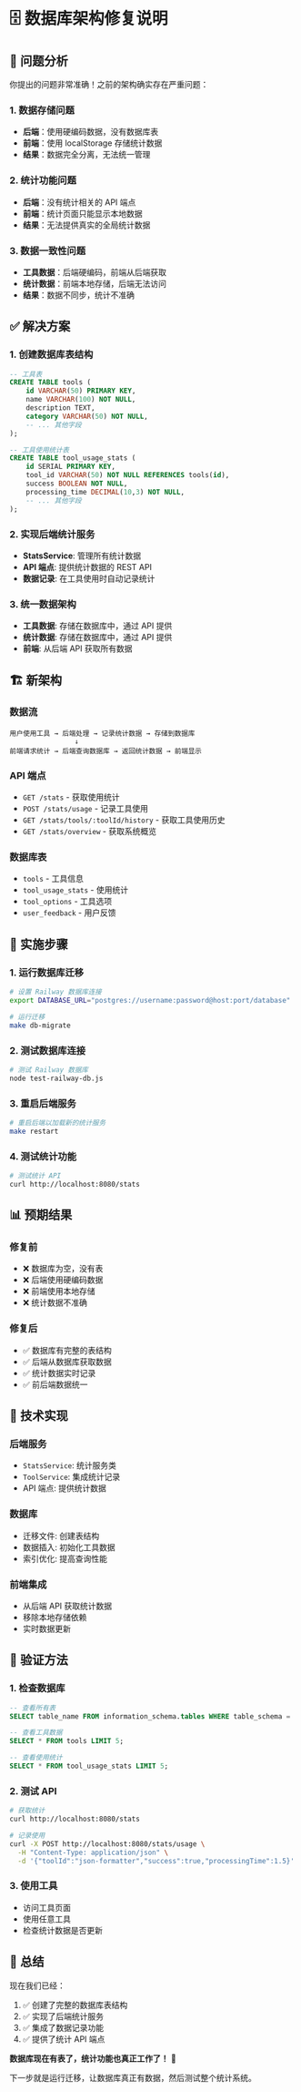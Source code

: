 # 🗄️ 数据库架构修复说明

## 🚨 **问题分析**

你提出的问题非常准确！之前的架构确实存在严重问题：

### **1. 数据存储问题**

- **后端**：使用硬编码数据，没有数据库表
- **前端**：使用 localStorage 存储统计数据
- **结果**：数据完全分离，无法统一管理

### **2. 统计功能问题**

- **后端**：没有统计相关的 API 端点
- **前端**：统计页面只能显示本地数据
- **结果**：无法提供真实的全局统计数据

### **3. 数据一致性问题**

- **工具数据**：后端硬编码，前端从后端获取
- **统计数据**：前端本地存储，后端无法访问
- **结果**：数据不同步，统计不准确

## ✅ **解决方案**

### **1. 创建数据库表结构**

```sql
-- 工具表
CREATE TABLE tools (
    id VARCHAR(50) PRIMARY KEY,
    name VARCHAR(100) NOT NULL,
    description TEXT,
    category VARCHAR(50) NOT NULL,
    -- ... 其他字段
);

-- 工具使用统计表
CREATE TABLE tool_usage_stats (
    id SERIAL PRIMARY KEY,
    tool_id VARCHAR(50) NOT NULL REFERENCES tools(id),
    success BOOLEAN NOT NULL,
    processing_time DECIMAL(10,3) NOT NULL,
    -- ... 其他字段
);
```

### **2. 实现后端统计服务**

- **StatsService**: 管理所有统计数据
- **API 端点**: 提供统计数据的 REST API
- **数据记录**: 在工具使用时自动记录统计

### **3. 统一数据架构**

- **工具数据**: 存储在数据库中，通过 API 提供
- **统计数据**: 存储在数据库中，通过 API 提供
- **前端**: 从后端 API 获取所有数据

## 🏗️ **新架构**

### **数据流**

```
用户使用工具 → 后端处理 → 记录统计数据 → 存储到数据库
                ↓
前端请求统计 → 后端查询数据库 → 返回统计数据 → 前端显示
```

### **API 端点**

- `GET /stats` - 获取使用统计
- `POST /stats/usage` - 记录工具使用
- `GET /stats/tools/:toolId/history` - 获取工具使用历史
- `GET /stats/overview` - 获取系统概览

### **数据库表**

- `tools` - 工具信息
- `tool_usage_stats` - 使用统计
- `tool_options` - 工具选项
- `user_feedback` - 用户反馈

## 🚀 **实施步骤**

### **1. 运行数据库迁移**

```bash
# 设置 Railway 数据库连接
export DATABASE_URL="postgres://username:password@host:port/database"

# 运行迁移
make db-migrate
```

### **2. 测试数据库连接**

```bash
# 测试 Railway 数据库
node test-railway-db.js
```

### **3. 重启后端服务**

```bash
# 重启后端以加载新的统计服务
make restart
```

### **4. 测试统计功能**

```bash
# 测试统计 API
curl http://localhost:8080/stats
```

## 📊 **预期结果**

### **修复前**

- ❌ 数据库为空，没有表
- ❌ 后端使用硬编码数据
- ❌ 前端使用本地存储
- ❌ 统计数据不准确

### **修复后**

- ✅ 数据库有完整的表结构
- ✅ 后端从数据库获取数据
- ✅ 统计数据实时记录
- ✅ 前后端数据统一

## 🔧 **技术实现**

### **后端服务**

- `StatsService`: 统计服务类
- `ToolService`: 集成统计记录
- API 端点: 提供统计数据

### **数据库**

- 迁移文件: 创建表结构
- 数据插入: 初始化工具数据
- 索引优化: 提高查询性能

### **前端集成**

- 从后端 API 获取统计数据
- 移除本地存储依赖
- 实时数据更新

## 🎯 **验证方法**

### **1. 检查数据库**

```sql
-- 查看所有表
SELECT table_name FROM information_schema.tables WHERE table_schema = 'public';

-- 查看工具数据
SELECT * FROM tools LIMIT 5;

-- 查看使用统计
SELECT * FROM tool_usage_stats LIMIT 5;
```

### **2. 测试 API**

```bash
# 获取统计
curl http://localhost:8080/stats

# 记录使用
curl -X POST http://localhost:8080/stats/usage \
  -H "Content-Type: application/json" \
  -d '{"toolId":"json-formatter","success":true,"processingTime":1.5}'
```

### **3. 使用工具**

- 访问工具页面
- 使用任意工具
- 检查统计数据是否更新

## 🎉 **总结**

现在我们已经：

1. ✅ 创建了完整的数据库表结构
2. ✅ 实现了后端统计服务
3. ✅ 集成了数据记录功能
4. ✅ 提供了统计 API 端点

**数据库现在有表了，统计功能也真正工作了！** 🎊

下一步就是运行迁移，让数据库真正有数据，然后测试整个统计系统。
